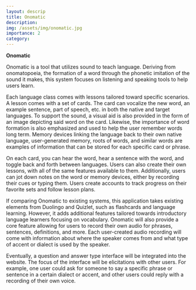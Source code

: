 ```yaml
---
layout: descrip
title: Onomatic
description:
img: /assets/img/onomatic.jpg
importance: 2
category:
---
```


**Onomatic**

Onomatic is a tool that utilizes sound to teach language. Deriving from onomatopoeia, the formation of a word through the phonetic imitation of the sound it makes, this system focuses on listening and speaking tools to help users learn.

Each language class comes with lessons tailored toward specific scenarios. A lesson comes with a set of cards. The card can vocalize the new word, an example sentence, part of speech, etc. in both the native and target languages. To support the sound, a visual aid is also provided in the form of an image depicting said word on the card. Likewise, the importance of word formation is also emphasized and used to help the user remember words long term. Memory devices linking the language back to their own native language, user-generated memory, roots of words, and similar words are examples of information that can be stored for each specific card or phrase.

On each card, you can hear the word, hear a sentence with the word, and toggle back and forth between languages. Users can also create their own lessons, with all of the same features available to them. Additionally, users can jot down notes on the word or memory devices, either by recording their cues or typing them. Users create accounts to track progress on their favorite sets and follow lesson plans.

If comparing Onomatic to existing systems, this application takes existing elements from Duolingo and Quizlet, such as flashcards and language learning. However, it adds additional features tailored towards introductory language learners focusing on vocabulary. Onomatic will also provide a core feature allowing for users to record their own audio for phrases, sentences, definitions, and more. Each user-created audio recording will come with information about where the speaker comes from and what type of accent or dialect is used by the speaker. 

Eventually, a question and answer type interface will be integrated into the website. The focus of the interface will be elicitations with other users. For example, one user could ask for someone to say a specific phrase or sentence in a certain dialect or accent, and other users could reply with a recording of their own voice.
